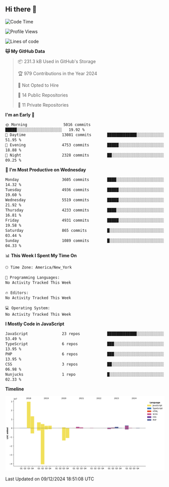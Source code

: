 ## Hi there 👋

<!--START_SECTION:waka-->
![Code Time](http://img.shields.io/badge/Code%20Time-313%20hrs%201%20min-blue)

![Profile Views](http://img.shields.io/badge/Profile%20Views-0-blue)

![Lines of code](https://img.shields.io/badge/From%20Hello%20World%20I%27ve%20Written-67.9%20million%20lines%20of%20code-blue)

**🐱 My GitHub Data** 

> 📦 231.3 kB Used in GitHub's Storage 
 > 
> 🏆 979 Contributions in the Year 2024
 > 
> 🚫 Not Opted to Hire
 > 
> 📜 14 Public Repositories 
 > 
> 🔑 11 Private Repositories 
 > 
**I'm an Early 🐤** 

```text
🌞 Morning                5016 commits        █████░░░░░░░░░░░░░░░░░░░░   19.92 % 
🌆 Daytime                13081 commits       █████████████░░░░░░░░░░░░   51.95 % 
🌃 Evening                4753 commits        █████░░░░░░░░░░░░░░░░░░░░   18.88 % 
🌙 Night                  2328 commits        ██░░░░░░░░░░░░░░░░░░░░░░░   09.25 % 
```
📅 **I'm Most Productive on Wednesday** 

```text
Monday                   3605 commits        ████░░░░░░░░░░░░░░░░░░░░░   14.32 % 
Tuesday                  4936 commits        █████░░░░░░░░░░░░░░░░░░░░   19.60 % 
Wednesday                5519 commits        █████░░░░░░░░░░░░░░░░░░░░   21.92 % 
Thursday                 4233 commits        ████░░░░░░░░░░░░░░░░░░░░░   16.81 % 
Friday                   4931 commits        █████░░░░░░░░░░░░░░░░░░░░   19.58 % 
Saturday                 865 commits         █░░░░░░░░░░░░░░░░░░░░░░░░   03.44 % 
Sunday                   1089 commits        █░░░░░░░░░░░░░░░░░░░░░░░░   04.33 % 
```


📊 **This Week I Spent My Time On** 

```text
🕑︎ Time Zone: America/New_York

💬 Programming Languages: 
No Activity Tracked This Week

🔥 Editors: 
No Activity Tracked This Week

💻 Operating System: 
No Activity Tracked This Week
```

**I Mostly Code in JavaScript** 

```text
JavaScript               23 repos            █████████████░░░░░░░░░░░░   53.49 % 
TypeScript               6 repos             ███░░░░░░░░░░░░░░░░░░░░░░   13.95 % 
PHP                      6 repos             ███░░░░░░░░░░░░░░░░░░░░░░   13.95 % 
CSS                      3 repos             ██░░░░░░░░░░░░░░░░░░░░░░░   06.98 % 
Nunjucks                 1 repo              █░░░░░░░░░░░░░░░░░░░░░░░░   02.33 % 
```



**Timeline**

![Lines of Code chart](https://raw.githubusercontent.com/wilbertcaba/wilbertcaba/main/assets/bar_graph.png)


 Last Updated on 09/12/2024 18:51:08 UTC
<!--END_SECTION:waka-->

<!--
**wilbertcaba/wilbertcaba** is a ✨ _special_ ✨ repository because its `README.md` (this file) appears on your GitHub profile.

Here are some ideas to get you started:

- 🔭 I’m currently working on ...
- 🌱 I’m currently learning ...
- 👯 I’m looking to collaborate on ...
- 🤔 I’m looking for help with ...
- 💬 Ask me about ...
- 📫 How to reach me: ...
- 😄 Pronouns: ...
- ⚡ Fun fact: ...
-->
